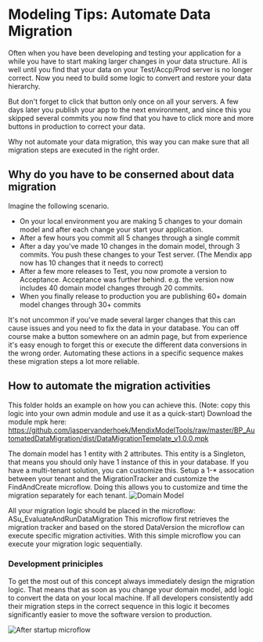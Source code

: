 # Modeling Tips: Automate Data Migration

Often when you have been developing and testing your application for a while you have to start making larger changes in your data structure. All is well until you find that your data on your Test/Accp/Prod server is no longer correct. 
Now you need to build some logic to convert and restore your data hierarchy. 

But don't forget to click that button only once on all your servers.
A few days later you publish your app to the next environment, and since this you skipped several commits you now find that you have to click more and more buttons in production to correct your data.


Why not automate your data migration, this way you can make sure that all migration steps are executed in the right order.

## Why do you have to be conserned about data migration
Imagine the following scenario. 
 * On your local environment you are making 5 changes to your domain model and after each change your start your application.
 * After a few hours you commit all 5 changes through a single commit
 * After a day you've made 10 changes in the domain model, through 3 commits. 
   You push these changes to your Test server.   (The Mendix app now has 10 changes that it needs to correct)
 * After a few more releases to Test, you now promote a version to Acceptance. 
   Acceptance was further behind. e.g. the version now includes 40 domain model changes through 20 commits. 
 * When you finally release to production you are publishing 60+ domain model changes through 30+ commits

It's not uncommon if you've made several larger changes that this can cause issues and you need to fix the data in your database. You can off course make a button somewhere on an admin page, but from experience it's easy enough to forget this or execute the different data conversions in the wrong order. 
Automating these actions in a specific sequence makes these migration steps a lot more reliable. 


## How to automate the migration activities
This folder holds an example on how you can achieve this. (Note: copy this logic into your own admin module and use it as a quick-start)
Download the module mpk here: https://github.com/jaspervanderhoek/MendixModelTools/raw/master/BP_AutomatedDataMigration/dist/DataMigrationTemplate_v1.0.0.mpk

The domain model has 1 entity with 2 attributes. This entity is a Singleton, that means you should only have 1 instance of this in your database. 
  If you have a multi-tenant solution, you can customize this. Setup a 1-* assocation between your tenant and the MigrationTracker and customize the FindAndCreate microflow. Doing this allows you to customize and time the migration separately for each tenant. 
![Domain Model](https://github.com/jaspervanderhoek/MendixModelTools/raw/master/BP_AutomatedDataMigration/dist/Documentation/Entity.png)

All your migration logic should be placed in the microflow: ASu_EvaluateAndRunDataMigration
This microflow first retrieves the migration tracker and based on the stored DataVersion the microflow can execute specific migration activities. 
With this simple microflow you can execute your migration logic sequentially. 

### Development priniciples
To get the most out of this concept always immediately design the migration logic. That means that as soon as you change your domain model, add logic to convert the data on your local machine. If all developers consistently add their migration steps in the correct sequence in this logic it becomes significantly easier to move the software version to production.

![After startup microflow](https://github.com/jaspervanderhoek/MendixModelTools/raw/master/BP_AutomatedDataMigration/dist/Documentation/ASu_EvaluateAndRunDataMigration.png)

